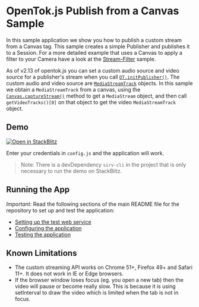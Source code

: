 OpenTok.js Publish from a Canvas Sample
===========================

In this sample application we show you how to publish a custom stream from a Canvas tag. This sample creates a simple Publisher and publishes it to a Session. For a more detailed example that uses a Canvas to apply a filter to your Camera have a look at the [Stream-Filter](../Stream-Filter) sample.

As of v2.13 of opentok.js you can set a custom audio source and video source for a publisher's stream when you call [`OT.initPublisher()`](https://tokbox.com/developer/sdks/js/reference/OT.html#initPublisher). The custom audio and video source are [`MediaStreamTrack`](https://developer.mozilla.org/en-US/docs/Web/API/MediaStreamTrack) objects. In this sample we obtain a `MediaStreamTrack` from a canvas, using the [`Canvas.captureStream()`](https://developer.mozilla.org/en-US/docs/Web/API/HTMLCanvasElement/captureStream) method to get a `MediaStream` object, and then call `getVideoTracks()[0]` on that object to get the video `MediaStreamTrack` object.

## Demo

[![Open in StackBlitz](https://developer.stackblitz.com/img/open_in_stackblitz.svg)](https://stackblitz.com/fork/github/Vonage/video-api-web-samples/tree/main/Publish-Canvas)

Enter your credentials in `config.js` and the application will work.

> Note: There is a devDependency `sirv-cli` in the project that is only necessary to run the demo on StackBlitz.

## Running the App

*Important:* Read the following sections of the main README file for the repository to set up
and test the application:

* [Setting up the test web service](../README.md#setting-up-the-test-web-service)
* [Configuring the application](../README.md#configuring-the-application)
* [Testing the application](../README.md#testing-the-application)

## Known Limitations

* The custom streaming API works on Chrome 51+, Firefox 49+ and Safari 11+. It does not work in IE or Edge browsers.
* If the browser window loses focus (eg. you open a new tab) then the video will pause or become really slow. This is because it is using setInterval to draw the video which is limited when the tab is not in focus.
